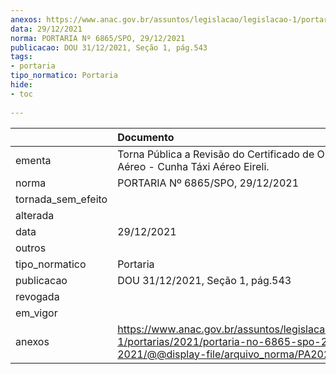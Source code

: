 ```yaml
---
anexos: https://www.anac.gov.br/assuntos/legislacao/legislacao-1/portarias/2021/portaria-no-6865-spo-29-12-2021/@@display-file/arquivo_norma/PA2021-6865.pdf
data: 29/12/2021
norma: PORTARIA Nº 6865/SPO, 29/12/2021
publicacao: DOU 31/12/2021, Seção 1, pág.543
tags:
- portaria
tipo_normatico: Portaria
hide: 
- toc 
 
---
```


|                    | Documento                                                                                                                                            |
|:-------------------|:-----------------------------------------------------------------------------------------------------------------------------------------------------|
| ementa             | Torna Pública a Revisão do Certificado de Operador Aéreo - Cunha Táxi Aéreo Eireli.                                                                  |
| norma              | PORTARIA Nº 6865/SPO, 29/12/2021                                                                                                                     |
| tornada_sem_efeito |                                                                                                                                                      |
| alterada           |                                                                                                                                                      |
| data               | 29/12/2021                                                                                                                                           |
| outros             |                                                                                                                                                      |
| tipo_normatico     | Portaria                                                                                                                                             |
| publicacao         | DOU 31/12/2021, Seção 1, pág.543                                                                                                                     |
| revogada           |                                                                                                                                                      |
| em_vigor           |                                                                                                                                                      |
| anexos             | https://www.anac.gov.br/assuntos/legislacao/legislacao-1/portarias/2021/portaria-no-6865-spo-29-12-2021/@@display-file/arquivo_norma/PA2021-6865.pdf |